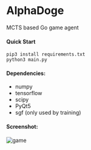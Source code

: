 # AlphaDoge
MCTS based Go game agent    

#### Quick Start 

```
pip3 install requirements.txt
python3 main.py  
```


#### Dependencies:

* numpy
* tensorflow
* scipy
* PyQt5
* sgf  (only used by training)


#### Screenshot:
![game](https://github.com/VainF/AlphaDoge/blob/master/screenshot/game.png)
